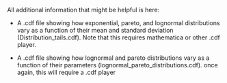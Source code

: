 All additional information that might be helpful is here:

- A .cdf file showing how exponential, pareto, and lognormal distributions vary as a 
function of their mean and standard deviation (Distribution_tails.cdf). Note that this requires mathematica or other .cdf player. 

- A .cdf file showing how lognormal and pareto distributions vary as a function of their parameters (lognormal_pareto_distributions.cdf). once again, this will require a .cdf player
